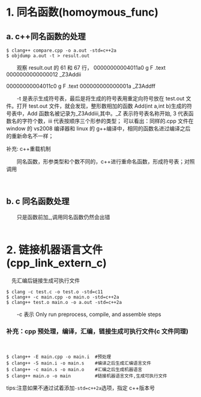 # 1. 同名函数(homoymous_func)

## a. c++同名函数的处理

```shell
$ clang++ compare.cpp -o a.out -std=c++2a
$ objdump a.out -t > result.out
```

&emsp;&emsp;观察 result.out 的 61 和 67 行，
00000000004011a0 g F .text 0000000000000012 \_Z3Addii

00000000004011c0 g F .text 000000000000001a \_Z3Addff

&emsp;&emsp;-t 是表示生成符号表，最后是将生成的符号表用重定向符号放在 test.out 文件。打开 test.out 文件，就会发现，整形数相加的函数 Add(int a,int b)生成的符号表中，Add 函数名被记录为\_Z3Addiii,其中。\_Z 表示符号表名称开始, 3 代表函数名的字符个数，iii 代表按顺序三个形参的类型；
可以看出：同样的.cpp 文件在 window 的 vs2008 编译器和 linux 的 g++编译中，相同的函数名进过编译之后的重新命名不一样；
<br/>

补充: c++重载机制

&emsp;&emsp;同名函数，形参类型和个数不同的，c++进行重命名函数，形成符号表；对照调用

<br/>

## b. c 同名函数处理

&emsp;&emsp;只是函数前加\_,调用同名函数仍然会出错
<br/><br/>

# 2. 链接机器语言文件(cpp_link_extern_c)

&emsp;先汇编后链接生成可执行文件

```shell
$ clang -c test.c -o test.o -std=c11
$ clang++ -c main.cpp -o main.o -std=c++2a
$ clang++ test.o main.o -o a.out -std=c++2a
```

&emsp;&emsp;-c 表示 Only run preprocess, compile, and assemble steps

### 补充：cpp 预处理，编译，汇编，链接生成可执行文件(c 文件同理)

<br/>

```shell
$ clang++ -E main.cpp -o main.i  #预处理
$ clang++ -S main.i -o main.s    #编译之后生成汇编语言文件
$ clang++ -c main.s -o main.o    #汇编之后生成机器语言
$ clang++ main.o -o main         #链接机器语言文件,生成可执行文件
```

tips:注意如果不通过试着添加`-std=c++2a`选项，指定 c++版本号
